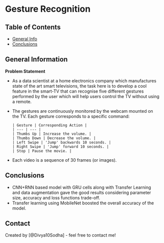 # Gesture Recognition


## Table of Contents
* [General Info](#general-information)
* [Conclusions](#conclusions)

<!-- You can include any other section that is pertinent to your problem -->

## General Information
**Problem Statement**
- As a data scientist at a home electronics company which manufactures state of the art smart televisions, the task here is to develop a cool feature in the smart-TV that can recognise five different gestures performed by the user which will help users control the TV without using a remote.

- The gestures are continuously monitored by the webcam mounted on the TV. Each gesture corresponds to a specific command:

      | Gesture | Corresponding Action |
      | --- | --- | 
      | Thumbs Up | Increase the volume. |
      | Thumbs Down | Decrease the volume. |
      | Left Swipe | 'Jump' backwards 10 seconds. |
      | Right Swipe | 'Jump' forward 10 seconds. |
      | Stop | Pause the movie. |

- Each video is a sequence of 30 frames (or images).

<!-- You don't have to answer all the questions - just the ones relevant to your project. -->

## Conclusions
- CNN+RNN based model with GRU cells along with Transfer Learning and data
augmentation gave the good results considering parameter size, accuracy and loss functions
trade-off.
- Transfer learning using MobileNet boosted the overall accuracy of the model.         

<!-- You don't have to answer all the questions - just the ones relevant to your project. -->



## Contact
Created by [@Divya10Sodha] - feel free to contact me!


<!-- Optional -->
<!-- ## License -->
<!-- This project is open source and available under the [... License](). -->

<!-- You don't have to include all sections - just the one's relevant to your project -->
